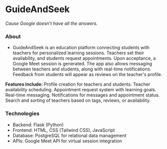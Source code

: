 # GuideAndSeek
*Cause Google doesn’t have all the answers.*

### About
- GuideAndSeek is an education platform connecting students with teachers for personalized learning sessions. Teachers set their availability, and students request appointments. Upon acceptance, a Google Meet session is generated.
The app also allows messaging between teachers and students, along with real-time notifications. Feedback from students will appear as reviews on the teacher's profile.

**Features include:**
Profile creation for teachers and students.
Teacher availability scheduling.
Appointment request system with learning goals.
Real-time messaging.
Notifications for messages and appointment status.
Search and sorting of teachers based on tags, reviews, or availability.

### Technologies
- Backend: Flask (Python)
- Frontend: HTML, CSS (Tailwind CSS), JavaScript
- Database: PostgreSQL for relational data management
- APIs: Google Meet API for virtual session integration

